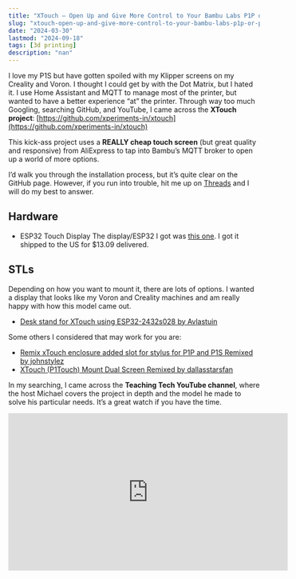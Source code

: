 ```yaml
---
title: "XTouch – Open Up and Give More Control to Your Bambu Labs P1P or P1S"
slug: "xtouch-open-up-and-give-more-control-to-your-bambu-labs-p1p-or-p1s"
date: "2024-03-30"
lastmod: "2024-09-18"
tags: [3d printing]
description: "nan"
---
```


I love my P1S but have gotten spoiled with my Klipper screens on my Creality and Voron. I thought I could get by with the Dot Matrix, but I hated it. I use Home Assistant and MQTT to manage most of the printer, but wanted to have a better experience “at” the printer. Through way too much Googling, searching GitHub, and YouTube, I came across the **XTouch project**: [https://github.com/xperiments-in/xtouch](https://github.com/xperiments-in/xtouch)

This kick-ass project uses a **REALLY cheap touch screen** (but great quality and responsive) from AliExpress to tap into Bambu’s MQTT broker to open up a world of more options.

I’d walk you through the installation process, but it’s quite clear on the GitHub page. However, if you run into trouble, hit me up on [Threads](https://www.threads.net/@drkpxl_makes) and I will do my best to answer.

## Hardware

- ESP32 Touch Display
  The display/ESP32 I got was [this one](https://www.aliexpress.us/item/3256805752546813.html). I got it shipped to the US for $13.09 delivered.

## STLs

Depending on how you want to mount it, there are lots of options. I wanted a display that looks like my Voron and Creality machines and am really happy with how this model came out.

- [Desk stand for XTouch using ESP32-2432s028 by Avlastuin](https://makerworld.com/en/models/49607#profileId-51458)

Some others I considered that may work for you are:

- [Remix xTouch enclosure added slot for stylus for P1P and P1S Remixed by johnstylez](https://makerworld.com/en/models/50836#profileId-52572)
- [XTouch (P1Touch) Mount Dual Screen Remixed by dallasstarsfan](https://makerworld.com/en/models/14702#profileId-25406) 
 
In my searching, I came across the **Teaching Tech YouTube channel**, where the host Michael covers the project in depth and the model he made to solve his particular needs. It’s a great watch if you have the time.


<iframe width="560" height="315" src="https://www.youtube.com/embed/7Av64TRznlI?si=vhLK4ahXzEwzqsOn" title="YouTube video player" frameborder="0" allow="accelerometer; autoplay; clipboard-write; encrypted-media; gyroscope; picture-in-picture; web-share" referrerpolicy="strict-origin-when-cross-origin" allowfullscreen></iframe>
